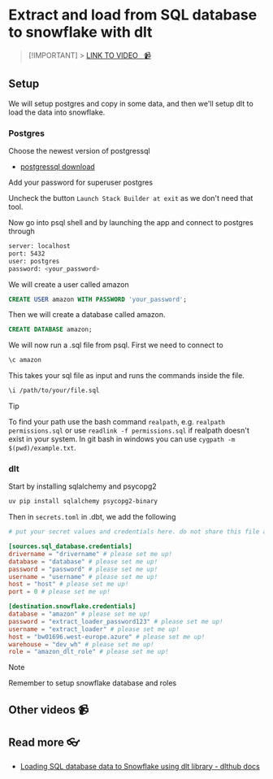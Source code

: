 # Extract and load from SQL database to snowflake with dlt

<!-- [![video](https://github.com/kokchun/assets/blob/025ae8622a25d5522d11b21108f52f1df9388ea2/data_warehouse/snowflake_free_trial.png?raw=true)](https://github.com/kokchun/assets/blob/025ae8622a25d5522d11b21108f52f1df9388ea2/data_warehouse/snowflake_free_trial.png?raw=true) -->

> [!IMPORTANT] > [LINK TO VIDEO &nbsp; :video_camera:](https://)
> 
## Setup

We will setup postgres and copy in some data, and then we'll setup dlt to load the data into snowflake.

### Postgres

Choose the newest version of postgressql

- [postgressql download](https://www.enterprisedb.com/downloads/postgres-postgresql-downloads)

Add your password for superuser postgres

Uncheck the button `Launch Stack Builder at exit` as we don't need that tool.

Now go into psql shell and by launching the app and connect to postgres through

```bash
server: localhost
port: 5432
user: postgres
password: <your_password>
```

We will create a user called amazon

```sql
CREATE USER amazon WITH PASSWORD 'your_password';
```

Then we will create a database called amazon.

```sql
CREATE DATABASE amazon;
```

We will now run a .sql file from psql. First we need to connect to

```bash
\c amazon
```

This takes your sql file as input and runs the commands inside the file.

```bash
\i /path/to/your/file.sql
```

> [!TIP]
> To find your path use the bash command `realpath`, e.g. `realpath permissions.sql` or use `readlink -f permissions.sql` if realpath doesn't exist in your system. In git bash in windows you can use `cygpath -m $(pwd)/example.txt`.

### dlt

Start by installing sqlalchemy and psycopg2

```bash
uv pip install sqlalchemy psycopg2-binary
```

Then in `secrets.toml` in .dbt, we add the following

```toml
# put your secret values and credentials here. do not share this file and do not push it to github

[sources.sql_database.credentials]
drivername = "drivername" # please set me up!
database = "database" # please set me up!
password = "password" # please set me up!
username = "username" # please set me up!
host = "host" # please set me up!
port = 0 # please set me up!

[destination.snowflake.credentials]
database = "amazon" # please set me up!
password = "extract_loader_password123" # please set me up!
username = "extract_loader" # please set me up!
host = "bw01696.west-europe.azure" # please set me up!
warehouse = "dev_wh" # please set me up!
role = "amazon_dlt_role" # please set me up!
```

> [!NOTE]
> Remember to setup snowflake database and roles



## Other videos :video_camera:




## Read more :eyeglasses:

- [Loading SQL database data to Snowflake using dlt library - dlthub docs](https://dlthub.com/docs/pipelines/sql_database/load-data-with-python-from-sql_database-to-snowflake)